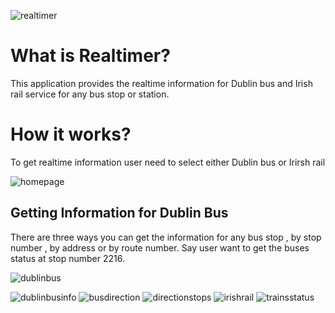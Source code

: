 ![realtimer](https://cloud.githubusercontent.com/assets/22799847/26244988/034ae86a-3c8a-11e7-87dd-eac938875584.PNG)

# What is Realtimer?

This application provides the realtime information for Dublin bus and Irish rail service for any bus stop or station.

# How it works?

To get realtime information user need to select either Dublin bus or Irirsh rail

![homepage](https://cloud.githubusercontent.com/assets/22799847/26244983/033bdb0e-3c8a-11e7-8650-a6ee9f41cd1e.PNG)

## Getting Information for Dublin Bus

There are three ways you can get the information for any bus stop , by stop number , by address or by route number.
Say user want to get the buses status at stop number 2216.

![dublinbus](https://cloud.githubusercontent.com/assets/22799847/26244987/0340416c-3c8a-11e7-9fb3-3cbddf897b2c.PNG)

![dublinbusinfo](https://cloud.githubusercontent.com/assets/22799847/26244985/033cee68-3c8a-11e7-8af2-ead64da650d7.PNG)
![busdirection](https://cloud.githubusercontent.com/assets/22799847/26244982/0337251e-3c8a-11e7-909e-d65aca3ce0fe.PNG)
![directionstops](https://cloud.githubusercontent.com/assets/22799847/26244986/03402a74-3c8a-11e7-85bf-3f55d4a04a8a.PNG)
![irishrail](https://cloud.githubusercontent.com/assets/22799847/26244984/033cc776-3c8a-11e7-9024-ca48a74dee24.PNG)
![trainsstatus](https://cloud.githubusercontent.com/assets/22799847/26244989/03522530-3c8a-11e7-86d6-4b717c2b291f.PNG)





